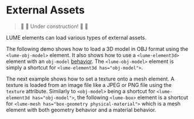 # External Assets

> :construction: :hammer: Under construction! :hammer: :construction:

LUME elements can load various types of external assets.

The following demo shows how to load a 3D model in OBJ format using the
`<lume-obj-model>` element. It also shows how to use a `<lume-element3d>` element with an
`obj-model` [behavior](./element-behaviors). The `<lume-obj-model>` element is simply a
shortcut for `<lume-element3d has="obj-model">`.

<div id="objModel"></div>
<live-code>
  <template>
  <base href="${host}" /><script src="./importmap.js"></script>

  <style>
      body, html {
          width: 100%;
          height: 100%;
          margin: 0;
          padding: 0;
          overflow: hidden;
          background: #222;
          touch-action: none; /* prevent touch drag from scrolling */
          color: #ccc;
      }
      lume-scene { position: absolute!important; top: 0; left: 0; }
      lume-scene:nth-child(2) { pointer-events: none; }
      lume-element3d { padding: 15px; pointer-events: all; }
  </style>

  <!-- Use the enable-css attribute to disable CSS rendering so that only WebGL
  rendering is enabled (this saves CPU/Memory if you don't need CSS rendering).
  -->
  <lume-scene id="scene" webgl enable-css="false">
      <lume-ambient-light intensity="0.1"></lume-ambient-light>
      <lume-sphere
        id="stars"
        texture="/examples/hello-world/galaxy_starfield.png"
        receive-shadow="false"
        has="basic-material"
        sidedness="back"
        size="4000 4000 4000"
        mount-point="0.5 0.5 0.5"
        color="white"
      ></lume-sphere>
      <lume-point-light
          id="light"
          color="#ffe9ab"
          position="300 300 600"
          size="0 0 0"
          cast-shadow="true"
          >
          <lume-sphere
              has="basic-material"
              size="5 5 5"
              color="#ffe9ab"
              receive-shadow="false"
              cast-shadow="false"
              style="pointer-events: none"
              >
          </lume-sphere>
      </lume-point-light>
      <lume-element3d id="ship1Rotator" align-point="0.5 0.5 0" rotation="0 40 0">
          <!-- This is a lume-element3d element with an obj-model behavior. The
          obj-model behavior observes the obj and mtl attributes. -->
          <lume-element3d
              id="ship1"
              has="obj-model"
              size="0 0 0 "
              scale="200 200 200"
              position="0 -30 100"
              obj="/models/spaceship/ship.obj"
              mtl="/models/spaceship/ship.mtl"
          >
          </lume-element3d>
      </lume-element3d>
      <lume-element3d id="ship2Rotator" align-point="0.5 0.5 0" rotation="0 20 0">
          <!-- Alternatively, the lume-obj-model is an element that implicityly
          has an obj-model behavior. We've omitted the mtl attribute, so this
          model will by default have a plain random color. -->
          <lume-obj-model
              id="ship2"
              size="0 0 0"
              scale="200 200 200"
              position="0 30 210"
              obj="/models/spaceship/ship.obj"
              mtl="/models/spaceship/ship.mtl"
          >
          </lume-obj-model>
      </lume-element3d>
  </lume-scene>

  <!-- We're using two scenes, the next one for overlaid HTML/CSS-based UI, the previous one for WebGL content. -->

  <lume-scene id="scene">
      <lume-element3d size-mode="proportional literal" size="1 80">
          <!-- FIXME When toggling these too fast, the toggling breaks. Three.js Loader problem? -->
          <label><input id="objToggle" type="checkbox" checked /> Enable model on first ship.</label>
          <label><input id="matToggle" type="checkbox" checked /> Enable material on second ship.</label>
      </lume-element3d>
  </lume-scene>

  <script type="module">
      import { Motor, Events } from 'lume'

      document.addEventListener('pointermove', function(e) {
          e.preventDefault()
          light.position.x = e.clientX
          light.position.y = e.clientY
      })

      smooth(ship1)
      smooth(ship2)

      Motor.addRenderTask(() => {
          ship1Rotator.rotation.y -= 0.1
          ship2Rotator.rotation.y -= 0.4
      })

      function smooth(objModelElement) {
          // Use the 'MODEL_LOAD' event to work with the 'model' once loaded, if
          // needed. 'model' is an instance of THREE.Group containing THREE.Mesh
          // objects
          objModelElement.on(Events.MODEL_LOAD, ({ model }) => {
            console.log('%%%%%%%%%%%%%%%% modify geometry')
              centerAndSmoothGeometry(model)

              // we modified the internals the element, signal that it
              // needs an update on next render
              objModelElement.needsUpdate()
          })

      }

      function centerAndSmoothGeometry(obj) {

          // Use Three.js APIs to traverse obj's decendants.
          obj.traverse(node => {

              if ('geometry' in node) {

                  // Re-center the geometry around the local origin.
                  node.geometry.center()

                  // In case the model's shading looks flat on each polygon, this is a trick to
                  // make it look smooth. See https://discourse.threejs.org/t/5531
                  // TODO, when we upgrade to Three.js r125 or higher, use this
                  // approach instead: https://discourse.threejs.org/t/5531/10
                  // const tempGeometry = new THREE.Geometry().fromBufferGeometry( node.geometry );
                  // tempGeometry.mergeVertices();
                  // tempGeometry.computeVertexNormals();
                  // node.geometry = new THREE.BufferGeometry().fromGeometry( tempGeometry );

                  // IDEA: perhaps scale the geometry so it fits within the \`size\` of the node.

              }

          })

      }

      objToggle.addEventListener('click', () => {
          const objBehavior = ship1.behaviors.get('obj-model')
          if (objBehavior.obj) objBehavior.obj = ''
          else objBehavior.obj = '/models/spaceship/ship.obj'
      })

      matToggle.addEventListener('click', () => {
          const objBehavior = ship2.behaviors.get('obj-model')
          if (objBehavior.mtl) objBehavior.mtl = ''
          else objBehavior.mtl = '/models/spaceship/ship.mtl'
      })
  </script>
  </template>
</live-code>

The next example shows how to set a texture onto a mesh element. A texture is
loaded from an image file like a JPEG or PNG file using the `texture` attribute.
Similarly to `<obj-model>` being a shortcut for `<lume-element3d
has="obj-model">`, the following `<lume-box>` element is a shortcut for
`<lume-mesh has="box-geometry physical-material">` which is a mesh element with
both geometry behavior and a material behavior.

<live-code src="../cameras/default-camera.html"></live-code>
